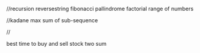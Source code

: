 //recursion
reversestring 
fibonacci
pallindrome
factorial
range of numbers

//kadane
max sum of sub-sequence

//

best time to buy and sell stock
two sum